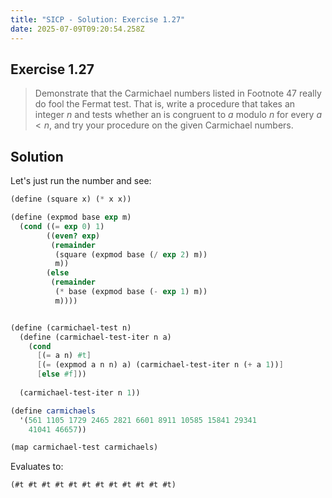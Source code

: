 ```yaml
---
title: "SICP - Solution: Exercise 1.27"
date: 2025-07-09T09:20:54.258Z
---
```


## Exercise 1.27

> Demonstrate that the Carmichael numbers listed in Footnote 47 really do fool the Fermat test. That is, write a procedure that takes an integer $n$ and tests whether an is congruent to $a$ modulo $n$ for every ${a<n}$, and try your procedure on the given Carmichael numbers.

## Solution

Let's just run the number and see:

```scheme
(define (square x) (* x x))

(define (expmod base exp m)
  (cond ((= exp 0) 1)
        ((even? exp)
         (remainder
          (square (expmod base (/ exp 2) m))
          m))
        (else
         (remainder
          (* base (expmod base (- exp 1) m))
          m))))


(define (carmichael-test n)
  (define (carmichael-test-iter n a)
    (cond
      [(= a n) #t]
      [(= (expmod a n n) a) (carmichael-test-iter n (+ a 1))]
      [else #f]))
  
  (carmichael-test-iter n 1))

(define carmichaels
  '(561 1105 1729 2465 2821 6601 8911 10585 15841 29341
    41041 46657))

(map carmichael-test carmichaels)
```

Evaluates to:

```
(#t #t #t #t #t #t #t #t #t #t #t #t)
```
